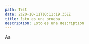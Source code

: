 ```yaml
---
path: Test
date: 2020-10-11T10:11:19.358Z
title: Esto es una prueba
description: Esto es una description
---
```

Aa